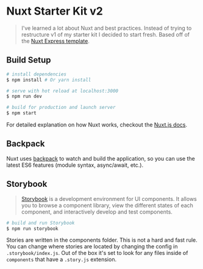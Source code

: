 # Nuxt Starter Kit v2

> I've learned a lot about Nuxt and best practices.  Instead of trying to restructure v1 of my starter kit I decided to start fresh.  Based off of the [Nuxt Express template](https://github.com/nuxt-community/express-template).



## Build Setup

``` bash
# install dependencies
$ npm install # Or yarn install

# serve with hot reload at localhost:3000
$ npm run dev

# build for production and launch server
$ npm start
```

For detailed explanation on how Nuxt works, checkout the [Nuxt.js docs](https://github.com/nuxt/nuxt.js).

## Backpack

Nuxt uses [backpack](https://github.com/palmerhq/backpack) to watch and build the application, so you can use the latest ES6 features (module syntax, async/await, etc.).

## Storybook

> [Storybook](https://storybook.js.org/basics/guide-vue/) is a development environment for UI components. It allows you to browse a component library, view the different states of each component, and interactively develop and test components.

``` bash
# build and run Storybook
$ npm run storybook
```

Stories are written in the components folder.  This is not a hard and fast rule.  You can change where stories are located by changing the config in `.storybook/index.js`.  Out of the box it's set to look for any files inside of `components` that have a `.story.js` extension.